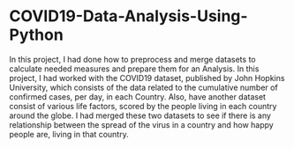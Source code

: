 # COVID19-Data-Analysis-Using-Python
In this project, I had done how to preprocess and merge datasets to calculate needed measures and prepare them for an Analysis. In this project, I had worked with the COVID19 dataset, published by John Hopkins University, which consists of the data related to the cumulative number of confirmed cases, per day, in each Country. Also, have another dataset consist of various life factors, scored by the people living in each country around the globe. I had merged these two datasets to see if there is any relationship between the spread of the virus in a country and how happy people are, living in that country.
